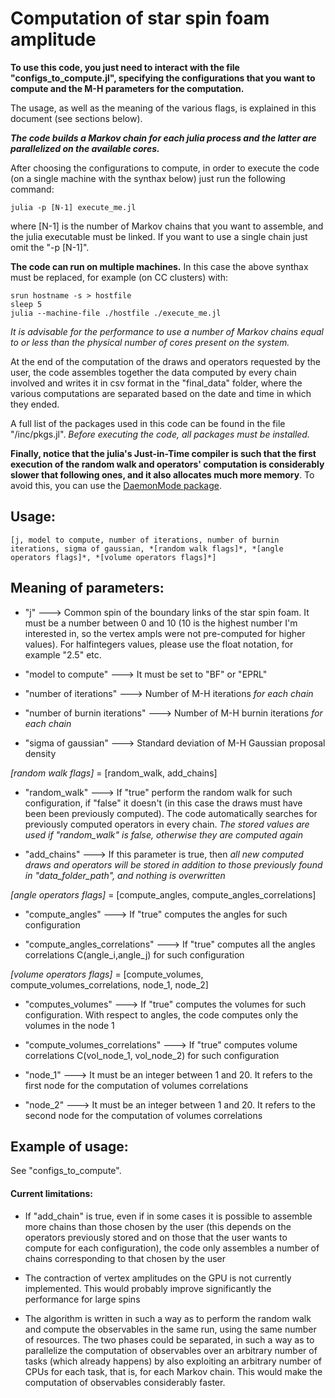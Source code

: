 # Computation of star spin foam amplitude

**To use this code, you just need to interact with the file "configs_to_compute.jl", specifying the configurations that you want to compute and the M-H parameters for the computation.**


The usage, as well as the meaning of the various flags, is explained in this document (see sections below). 

***The code builds a Markov chain for each julia process and the latter are parallelized on the available cores.***

After choosing the configurations to compute, in order to execute the code (on a single machine with the synthax below) just run the following command:

```
julia -p [N-1] execute_me.jl
```

where [N-1] is the number of Markov chains that you want to assemble, and the julia executable must be linked. If you want to use a single chain just omit the "-p [N-1]".

**The code can run on multiple machines.** In this case the above synthax must be replaced, for example (on CC clusters) with:

```
srun hostname -s > hostfile
sleep 5
julia --machine-file ./hostfile ./execute_me.jl
```

*It is advisable for the performance to use a number of Markov chains equal to or less than the physical number of cores present on the system.*

At the end of the computation of the draws and operators requested by the user, the code assembles together the data computed by every chain involved and writes it in csv format in the "final_data" folder, where the various computations are separated based on the date and time in which they ended.

A full list of the packages used in this code can be found in the file "/inc/pkgs.jl". *Before executing the code, all packages must be installed.*

**Finally, notice that the julia's Just-in-Time compiler is such that the first execution of the random walk and operators' computation is considerably slower that following ones, and it also allocates much more memory**. To avoid this, you can use the [DaemonMode package](https://github.com/dmolina/DaemonMode.jl).

## Usage:

```
[j, model to compute, number of iterations, number of burnin iterations, sigma of gaussian, *[random walk flags]*, *[angle operators flags]*, *[volume operators flags]*]

```


## Meaning of parameters:


- "j" ---> Common spin of the boundary links of the star spin foam. It must be a number between 0 and 10 (10 is the highest number I'm interested in, so the vertex ampls were not pre-computed for higher values). For halfintegers values, please use the float notation, for example "2.5" etc.
  
- "model to compute" ---> It must be set to "BF" or "EPRL"

- "number of iterations" ---> Number of M-H iterations *for each chain*

- "number of burnin iterations" ---> Number of M-H burnin iterations *for each chain*

- "sigma of gaussian" ---> Standard deviation of M-H Gaussian proposal density


*[random walk flags]* = [random_walk, add_chains]

- "random_walk" --->  If "true" perform the random walk for such configuration, if "false" it doesn't (in this case the draws must have been been previously computed). The code automatically searches for previously computed operators in every chain. *The stored values are used if "random_walk" is false, otherwise they are computed again*

- "add_chains"  --->  If this parameter is true, then *all new computed draws and operators will be stored in addition to those previously found in "data_folder_path", and nothing is overwritten*
      
                                                       
*[angle operators flags]* = [compute_angles, compute_angles_correlations]

- "compute_angles"              --->  If "true" computes the angles for such configuration

- "compute_angles_correlations" --->  If "true" computes all the angles correlations C(angle_i,angle_j) for such configuration


*[volume operators flags]* = [compute_volumes, compute_volumes_correlations, node_1, node_2]

- "computes_volumes"             ---> If "true" computes the volumes for such configuration. With respect to angles, the code computes only the volumes in the node 1
                                      
- "compute_volumes_correlations" ---> If "true" computes volume correlations C(vol_node_1, vol_node_2) for such configuration
                                      
- "node_1"                       ---> It must be an integer between 1 and 20. It refers to the first node for the computation of volumes correlations

- "node_2"                       ---> It must be an integer between 1 and 20. It refers to the second node for the computation of volumes correlations


## Example of usage:

See "configs_to_compute".



#### Current limitations:

- If "add_chain" is true, even if in some cases it is possible to assemble more chains than those chosen by the user (this depends on the operators previously stored and on those that the user wants to compute for each configuration), the code only assembles a number of chains corresponding to that chosen by the user

- The contraction of vertex amplitudes on the GPU is not currently implemented. This would probably improve significantly the performance for large spins

- The algorithm is written in such a way as to perform the random walk and compute the observables in the same run, using the same number of resources. The two phases could be separated, in such a way as to parallelize the computation of observables over an arbitrary number of tasks (which already happens) by also exploiting an arbitrary number of CPUs for each task, that is, for each Markov chain. This would make the computation of observables considerably faster.



